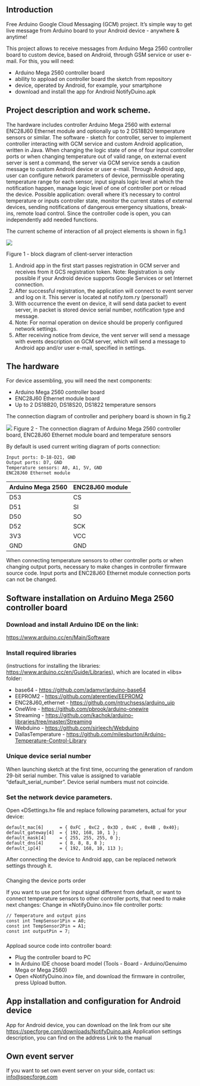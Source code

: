 ## Introduction

Free Arduino Google Cloud Messaging (GCM) project. It’s simple way to get live message from Arduino board to your Android device - anywhere & anytime!

This project allows to receive messages from Arduino Mega 2560 controller board to custom device, based on Android, through GSM service or user e-mail. 
For this, you will need:
* Arduino Mega 2560 controller board
* ability to appload on controller board the sketch from repository
* device, operated by Android, for example, your smartphone
* download and install the app for Android NotifyDuino.apk


## Project description and work scheme.

The hardware includes controller Arduino Mega 2560 with external ENC28J60 Ethernet module and optionally up to 2 DS18B20 temperature sensors or similar. 
The software - sketch for controller, server to implement controller interacting with GCM service and custom Android application, written in Java.
When changing the logic state of one of four input controller ports or when changing temperature out of valid range, on external event server is sent a command, the server via GCM service sends a caution message to custom Android device or user e-mail.
Through Android app, user can configure network parameters of device, permissible   operating temperature range for each sensor, input signals logic level at which the notification happen, manage logic level of one of controller port or reload the device.
Possible application: overall where it’s necessary to control temperature or inputs controller state, monitor the current states of external devices, sending notifications of dangerous emergency situations, break-ins, remote load control. Since the controller code is open, you can independently add needed functions.

The current scheme of interaction of all project elements is shown in fig.1

![](https://www.specforge.com/media/notifyduino_block_diagram.png)

Figure 1 - block diagram of client-server interaction


1. Android app in the first start passes registration in GCM server and receives from it GCS registration token.
Note: Registration is only possible if your Android device supports Google Services or set Internet connection. 
2. After successful registration, the application will connect to event server and log on it. This server is located at notify.tom.ry (personal!)
3. With occurrence the event on device, it will send data packet to event server, in packet is stored device serial number, notification type and message.
4. Note: For normal operation on device should be properly configured network settings.
5. After receiving notice from device, the vent server will send a message with events description on GCM server, which will send a message to Android app and/or user e-mail, specified in settings.

## The hardware

For device assembling, you will need the next components:
* Arduino Mega 2560 controller board
* ENC28J60 Ethernet module board
* Up to 2 DS18B20, DS18S20, DS1822 temperature sensors

The connection diagram of controller and periphery board is shown in fig.2

![](https://www.specforge.com/media/notifyduino_connection_diagram.png)
Figure 2 - The connection diagram of Arduino Mega 2560 controller board,  ENC28J60 Ethernet module board and temperature sensors

By default is used current writing diagram of ports connection:
```
Input ports: D-18-D21, GND
Output ports: D7, GND
Temperature sensors: A0, A1, 5V, GND
ENC28J60 Ethernet module
```

Arduino Mega 2560  |  ENC28J60 module
-------------------|------------------
       D53         |       CS
	   D51         |       SI
	   D50         |       SO
	   D52         |       SCK
	   3V3         |       VCC
	   GND         |       GND
	   

When connecting temperature sensors to other controller ports or when changing output ports, necessary to make changes in controller firmware source code. Input ports and ENC28J60 Ethernet module connection ports can not be changed.

## Software installation on Arduino Mega 2560 controller board

### Download and install Arduino IDE on the link:
https://www.arduino.cc/en/Main/Software

### Install required libraries 
(instructions for installing the libraries: https://www.arduino.cc/en/Guide/Libraries), which are located in «libs» folder:
- base64 - https://github.com/adamvr/arduino-base64
- EEPROM2 - https://github.com/aterentiev/EEPROM2
- ENC28J60_ethernet - https://github.com/ntruchsess/arduino_uip
- OneWire - https://github.com/pbrook/arduino-onewire
- Streaming - https://github.com/kachok/arduino-libraries/tree/master/Streaming
- Webduino - https://github.com/sirleech/Webduino
- DallasTemperature - https://github.com/milesburton/Arduino-Temperature-Control-Library

### Unique device serial number
When launching sketch at the first time, occurring the generation of random 29-bit serial number. This value is assigned to variable “default_serial_number”. Device serial numbers must not coincide.

### Set the network device parameters.
Open «DSettings.h» file and replace following parameters, actual for your device:
```
default_mac[6] 	    = { 0xFC , 0xC2 , 0x3D , 0x4C , 0x4B , 0x40};
default_gateway[4] 	= { 192, 168, 10, 1 };
default_mask[4] 	= { 255, 255, 255, 0 };
default_dns[4]   	= { 8, 8, 8, 8 };
default_ip[4]	 	= { 192, 168, 10, 113 };
```

After connecting the device to Android app, can be replaced network settings through it.

### 
Changing the device ports order

If you want to use port for input signal different from default, or want to connect temperature sensors to other controller ports, that need to make next changes:
Change in «NotifyDuino.ino» file controller ports:
```
// Temperature and output pins
const int TempSensor1Pin = A0;
const int TempSensor2Pin = A1;
const int outputPin = 7;
```

###
Appload source code into controller board:
- Plug the controller board to PC
- In Arduino IDE choose board model (Tools - Board - Arduino/Genuimo Mega or Mega 2560)
- Open «NotifyDuino.ino» file, and download the firmware in controller, press   Upload button.

## App installation and configuration for Android device

App for Android device, you can download on the link from our site https://specforge.com/downloads/NotifyDuino.apk
Application settings description, you can find on the address
Link to the manual

## Own event server
If you want to set own event server on your side, contact us: info@specforge.com

